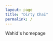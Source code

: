 ```yaml
---
layout: page
title: "Dirty Chai"
permalink: /
---
```

<!-- Minified version -->
<link rel="stylesheet" href="https://cdn.simplecss.org/simple.min.css">

Wahid's homepage
